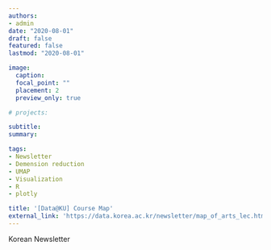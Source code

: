 ```yaml
---
authors:
- admin
date: "2020-08-01"
draft: false
featured: false
lastmod: "2020-08-01"

image:
  caption: 
  focal_point: ""
  placement: 2
  preview_only: true

# projects: 

subtitle: 
summary: 

tags:
- Newsletter
- Demension reduction
- UMAP
- Visualization
- R
- plotly

title: '[Data@KU] Course Map'
external_link: 'https://data.korea.ac.kr/newsletter/map_of_arts_lec.html'
---
```


Korean Newsletter

